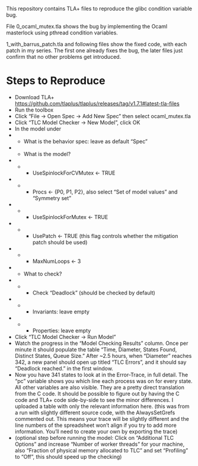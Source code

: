 This repository contains TLA+ files to reproduce the glibc condition variable bug.

File 0_ocaml_mutex.tla shows the bug by implementing the Ocaml masterlock using pthread condition variables.

1_with_barrus_patch.tla and following files show the fixed code, with each patch in my series. The first one already fixes the bug, the later files just confirm that no other problems get introduced.

# Steps to Reproduce

* Download TLA+ https://github.com/tlaplus/tlaplus/releases/tag/v1.7.1#latest-tla-files
* Run the toolbox
* Click “File -> Open Spec -> Add New Spec” then select ocaml_mutex.tla
* Click “TLC Model Checker -> New Model”, click OK
* In the model under
* * What is the behavior spec: leave as default “Spec”
* * What is the model?
* * * UseSpinlockForCVMutex <- TRUE
* * * Procs <- {P0, P1, P2}, also select “Set of model values” and “Symmetry set”
* * * UseSpinlockForMutex <- TRUE
* * * UsePatch <- TRUE (this flag controls whether the mitigation patch should be used)
* * * MaxNumLoops <- 3
* * What to check?
* * * Check “Deadlock” (should be checked by default)
* * * Invariants: leave empty
* * * Properties: leave empty
* Click “TLC Model Checker -> Run Model”
* Watch the progress in the “Model Checking Results” column. Once per minute it should populate the table “Time, Diameter, States Found, Distinct States, Queue Size.” After ~2.5 hours, when “Diameter” reaches 342, a new panel should open up titled “TLC Errors”, and it should say “Deadlock reached.” in the first window.
* Now you have 341 states to look at in the Error-Trace, in full detail. The “pc” variable shows you which line each process was on for every state. All other variables are also visible. They are a pretty direct translation from the C code. It should be possible to figure out by having the C code and TLA+ code side-by-side to see the minor differences. I uploaded a table with only the relevant information here. (this was from a run with slightly different source code, with the AlwaysSetGrefs commented out. This means your trace will be slightly different and the line numbers of the spreadsheet won’t align if you try to add more information. You’ll need to create your own by exporting the trace)
* (optional step before running the model: Click on “Additional TLC Options” and increase “Number of worker threads” for your machine, also “Fraction of physical memory allocated to TLC” and set “Profiling” to “Off”, this should speed up the checking)